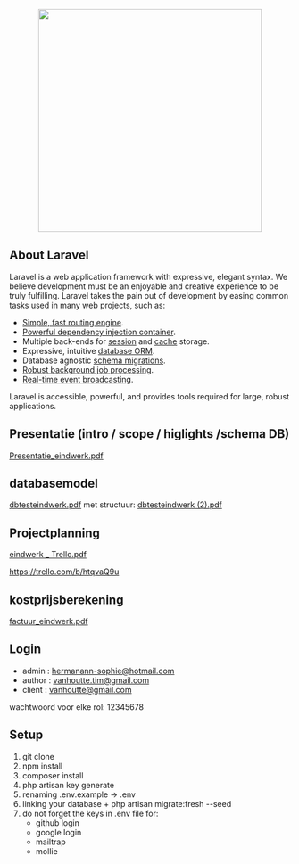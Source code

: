<p align="center"><a href="https://laravel.com" target="_blank"><img src="https://raw.githubusercontent.com/laravel/art/master/logo-lockup/5%20SVG/2%20CMYK/1%20Full%20Color/laravel-logolockup-cmyk-red.svg" width="400"></a></p>



## About Laravel

Laravel is a web application framework with expressive, elegant syntax. We believe development must be an enjoyable and creative experience to be truly fulfilling. Laravel takes the pain out of development by easing common tasks used in many web projects, such as:

- [Simple, fast routing engine](https://laravel.com/docs/routing).
- [Powerful dependency injection container](https://laravel.com/docs/container).
- Multiple back-ends for [session](https://laravel.com/docs/session) and [cache](https://laravel.com/docs/cache) storage.
- Expressive, intuitive [database ORM](https://laravel.com/docs/eloquent).
- Database agnostic [schema migrations](https://laravel.com/docs/migrations).
- [Robust background job processing](https://laravel.com/docs/queues).
- [Real-time event broadcasting](https://laravel.com/docs/broadcasting).

Laravel is accessible, powerful, and provides tools required for large, robust applications.


## Presentatie (intro / scope / higlights /schema DB) 

[Presentatie_eindwerk.pdf](https://github.com/Ann-sophieH/eindwerk22/files/8968053/Presentatie_eindwerk.pdf)


## databasemodel 

[dbtesteindwerk.pdf](https://github.com/Ann-sophieH/eindwerk22/files/8968033/dbtesteindwerk.pdf)
met structuur: [dbtesteindwerk (2).pdf](https://github.com/Ann-sophieH/eindwerk22/files/9014431/dbtesteindwerk.2.pdf)


## Projectplanning 

[eindwerk _ Trello.pdf](https://github.com/Ann-sophieH/eindwerk22/files/8968066/eindwerk._.Trello.pdf)

https://trello.com/b/htqvaQ9u


## kostprijsberekening 
[factuur_eindwerk.pdf](https://github.com/Ann-sophieH/eindwerk22/files/8968140/factuur_eindwerk.pdf)


## Login 
- admin : hermanann-sophie@hotmail.com
- author : vanhoutte.tim@gmail.com
- client  : vanhoutte@gmail.com

wachtwoord voor elke rol: 12345678

## Setup
1. git clone
2. npm install
3. composer install 
4. php artisan key generate 
5. renaming .env.example -> .env
6. linking your database + php artisan migrate:fresh --seed
7. do not forget the keys in .env file for: 
    - github login
    - google login
    - mailtrap 
    - mollie 


